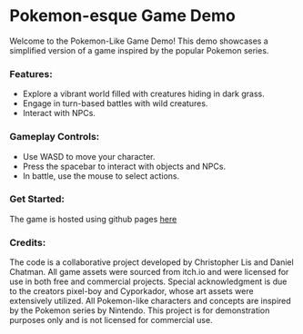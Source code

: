 <h1> Pokemon-esque Game Demo </h1>
Welcome to the Pokemon-Like Game Demo! This demo showcases a simplified version of a game inspired by the popular Pokemon series.
<br>
<h3>Features: </h3>
<ul>
<li>Explore a vibrant world filled with creatures hiding in dark grass.</li>
<li>Engage in turn-based battles with wild creatures.</li>
<li>Interact with NPCs.</li>
</ul>

<h3>Gameplay Controls:</h3>
<ul>
<li>Use WASD to move your character.</li>
<li>Press the spacebar to interact with objects and NPCs.</li>
<li>In battle, use the mouse to select actions.</li>
</ul>

<h3>Get Started:</h3>
The game is hosted using github pages <a href="https://daniel-chatman.github.io/Pokemon-Demo/"> here </a>
<br>

<h3>Credits:</h3>
The code is a collaborative project developed by Christopher Lis and Daniel Chatman. 
All game assets were sourced from itch.io and were licensed for use in both free and commercial projects. 
Special acknowledgment is due to the creators pixel-boy and Cyporkador, whose art assets were extensively utilized.
All Pokemon-like characters and concepts are inspired by the Pokemon series by Nintendo. This project is for demonstration purposes only and is not licensed for commercial use.
